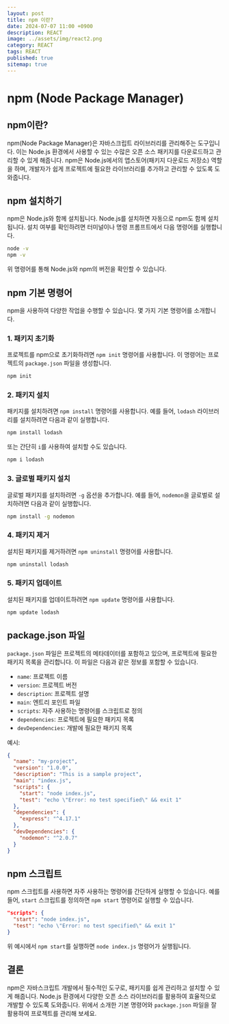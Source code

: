 ```yaml
---
layout: post
title: npm 이란?
date: 2024-07-07 11:00 +0900
description: REACT
image: ../assets/img/react2.png
category: REACT
tags: REACT
published: true
sitemap: true
---
```


# npm (Node Package Manager)

## npm이란?

npm(Node Package Manager)은 자바스크립트 라이브러리를 관리해주는 도구입니다. 이는 Node.js 환경에서 사용할 수 있는 수많은 오픈 소스 패키지를 다운로드하고 관리할 수 있게 해줍니다. npm은 Node.js에서의 앱스토어(패키지 다운로드 저장소) 역할을 하며, 개발자가 쉽게 프로젝트에 필요한 라이브러리를 추가하고 관리할 수 있도록 도와줍니다.

## npm 설치하기

npm은 Node.js와 함께 설치됩니다. Node.js를 설치하면 자동으로 npm도 함께 설치됩니다. 설치 여부를 확인하려면 터미널이나 명령 프롬프트에서 다음 명령어를 실행합니다.

```sh
node -v
npm -v
```

위 명령어를 통해 Node.js와 npm의 버전을 확인할 수 있습니다.

## npm 기본 명령어

npm을 사용하여 다양한 작업을 수행할 수 있습니다. 몇 가지 기본 명령어를 소개합니다.

### 1. 패키지 초기화

프로젝트를 npm으로 초기화하려면 `npm init` 명령어를 사용합니다. 이 명령어는 프로젝트의 `package.json` 파일을 생성합니다.

```sh
npm init
```

### 2. 패키지 설치

패키지를 설치하려면 `npm install` 명령어를 사용합니다. 예를 들어, `lodash` 라이브러리를 설치하려면 다음과 같이 실행합니다.

```sh
npm install lodash
```

또는 간단히 `i`를 사용하여 설치할 수도 있습니다.

```sh
npm i lodash
```

### 3. 글로벌 패키지 설치

글로벌 패키지를 설치하려면 `-g` 옵션을 추가합니다. 예를 들어, `nodemon`을 글로벌로 설치하려면 다음과 같이 실행합니다.

```sh
npm install -g nodemon
```

### 4. 패키지 제거

설치된 패키지를 제거하려면 `npm uninstall` 명령어를 사용합니다.

```sh
npm uninstall lodash
```

### 5. 패키지 업데이트

설치된 패키지를 업데이트하려면 `npm update` 명령어를 사용합니다.

```sh
npm update lodash
```

## package.json 파일

`package.json` 파일은 프로젝트의 메타데이터를 포함하고 있으며, 프로젝트에 필요한 패키지 목록을 관리합니다. 이 파일은 다음과 같은 정보를 포함할 수 있습니다.

- `name`: 프로젝트 이름
- `version`: 프로젝트 버전
- `description`: 프로젝트 설명
- `main`: 엔트리 포인트 파일
- `scripts`: 자주 사용하는 명령어를 스크립트로 정의
- `dependencies`: 프로젝트에 필요한 패키지 목록
- `devDependencies`: 개발에 필요한 패키지 목록

예시:

```json
{
  "name": "my-project",
  "version": "1.0.0",
  "description": "This is a sample project",
  "main": "index.js",
  "scripts": {
    "start": "node index.js",
    "test": "echo \"Error: no test specified\" && exit 1"
  },
  "dependencies": {
    "express": "^4.17.1"
  },
  "devDependencies": {
    "nodemon": "^2.0.7"
  }
}
```

## npm 스크립트

npm 스크립트를 사용하면 자주 사용하는 명령어를 간단하게 실행할 수 있습니다. 예를 들어, `start` 스크립트를 정의하면 `npm start` 명령어로 실행할 수 있습니다.

```json
"scripts": {
  "start": "node index.js",
  "test": "echo \"Error: no test specified\" && exit 1"
}
```

위 예시에서 `npm start`를 실행하면 `node index.js` 명령어가 실행됩니다.

## 결론

npm은 자바스크립트 개발에서 필수적인 도구로, 패키지를 쉽게 관리하고 설치할 수 있게 해줍니다. Node.js 환경에서 다양한 오픈 소스 라이브러리를 활용하여 효율적으로 개발할 수 있도록 도와줍니다. 위에서 소개한 기본 명령어와 `package.json` 파일을 잘 활용하여 프로젝트를 관리해 보세요.
